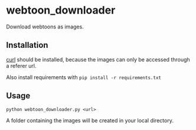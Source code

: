# webtoon_downloader

Download webtoons as images.

## Installation

[curl](https://curl.se/) should be installed, because the images can only be accessed through a referer url.

Also install requirements with `pip install -r requirements.txt`

## Usage

`python webtoon_downloader.py <url>`

A folder containing the images will be created in your local directory. 
